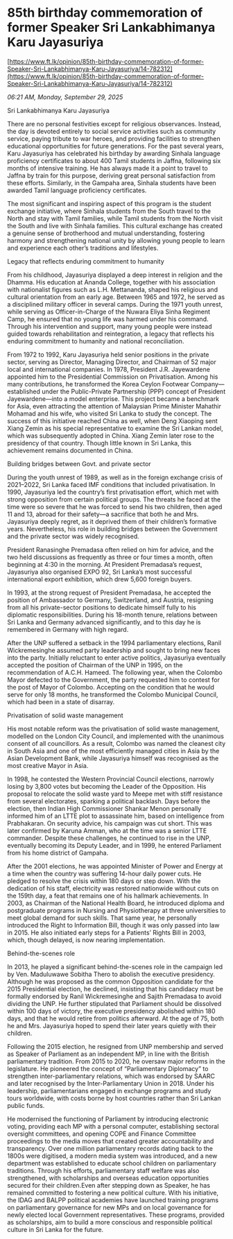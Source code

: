 # 85th birthday commemoration of former Speaker Sri Lankabhimanya Karu Jayasuriya

[https://www.ft.lk/opinion/85th-birthday-commemoration-of-former-Speaker-Sri-Lankabhimanya-Karu-Jayasuriya/14-782312](https://www.ft.lk/opinion/85th-birthday-commemoration-of-former-Speaker-Sri-Lankabhimanya-Karu-Jayasuriya/14-782312)

*06:21 AM, Monday, September 29, 2025*

Sri Lankabhimanya Karu Jayasuriya

There are no personal festivities except for religious observances. Instead, the day is devoted entirely to social service activities such as community service, paying tribute to war heroes, and providing facilities to strengthen educational opportunities for future generations. For the past several years, Karu Jayasuriya has celebrated his birthday by awarding Sinhala language proficiency certificates to about 400 Tamil students in Jaffna, following six months of intensive training. He has always made it a point to travel to Jaffna by train for this purpose, deriving great personal satisfaction from these efforts. Similarly, in the Gampaha area, Sinhala students have been awarded Tamil language proficiency certificates.

The most significant and inspiring aspect of this program is the student exchange initiative, where Sinhala students from the South travel to the North and stay with Tamil families, while Tamil students from the North visit the South and live with Sinhala families. This cultural exchange has created a genuine sense of brotherhood and mutual understanding, fostering harmony and strengthening national unity by allowing young people to learn and experience each other’s traditions and lifestyles.

Legacy that reflects enduring commitment to humanity

From his childhood, Jayasuriya displayed a deep interest in religion and the Dhamma. His education at Ananda College, together with his association with nationalist figures such as L.H. Mettananda, shaped his religious and cultural orientation from an early age. Between 1965 and 1972, he served as a disciplined military officer in several camps. During the 1971 youth unrest, while serving as Officer-in-Charge of the Nuwara Eliya Sinha Regiment Camp, he ensured that no young life was harmed under his command. Through his intervention and support, many young people were instead guided towards rehabilitation and reintegration, a legacy that reflects his enduring commitment to humanity and national reconciliation.

From 1972 to 1992, Karu Jayasuriya held senior positions in the private sector, serving as Director, Managing Director, and Chairman of 52 major local and international companies. In 1978, President J.R. Jayewardene appointed him to the Presidential Commission on Privatisation. Among his many contributions, he transformed the Korea Ceylon Footwear Company—established under the Public-Private Partnership (PPP) concept of President Jayewardene—into a model enterprise. This project became a benchmark for Asia, even attracting the attention of Malaysian Prime Minister Mahathir Mohamad and his wife, who visited Sri Lanka to study the concept. The success of this initiative reached China as well, when Deng Xiaoping sent Xiang Zemin as his special representative to examine the Sri Lankan model, which was subsequently adopted in China. Xiang Zemin later rose to the presidency of that country. Though little known in Sri Lanka, this achievement remains documented in China.

Building bridges between Govt. and private sector

During the youth unrest of 1989, as well as in the foreign exchange crisis of 2021–2022, Sri Lanka faced IMF conditions that included privatisation. In 1990, Jayasuriya led the country’s first privatisation effort, which met with strong opposition from certain political groups. The threats he faced at the time were so severe that he was forced to send his two children, then aged 11 and 13, abroad for their safety—a sacrifice that both he and Mrs. Jayasuriya deeply regret, as it deprived them of their children’s formative years. Nevertheless, his role in building bridges between the Government and the private sector was widely recognised.

President Ranasinghe Premadasa often relied on him for advice, and the two held discussions as frequently as three or four times a month, often beginning at 4:30 in the morning. At President Premadasa’s request, Jayasuriya also organised EXPO 92, Sri Lanka’s most successful international export exhibition, which drew 5,600 foreign buyers.

In 1993, at the strong request of President Premadasa, he accepted the position of Ambassador to Germany, Switzerland, and Austria, resigning from all his private-sector positions to dedicate himself fully to his diplomatic responsibilities. During his 18-month tenure, relations between Sri Lanka and Germany advanced significantly, and to this day he is remembered in Germany with high regard.

After the UNP suffered a setback in the 1994 parliamentary elections, Ranil Wickremesinghe assumed party leadership and sought to bring new faces into the party. Initially reluctant to enter active politics, Jayasuriya eventually accepted the position of Chairman of the UNP in 1995, on the recommendation of A.C.H. Hameed. The following year, when the Colombo Mayor defected to the Government, the party requested him to contest for the post of Mayor of Colombo. Accepting on the condition that he would serve for only 18 months, he transformed the Colombo Municipal Council, which had been in a state of disarray.

Privatisation of solid waste management

His most notable reform was the privatisation of solid waste management, modelled on the London City Council, and implemented with the unanimous consent of all councillors. As a result, Colombo was named the cleanest city in South Asia and one of the most efficiently managed cities in Asia by the Asian Development Bank, while Jayasuriya himself was recognised as the most creative Mayor in Asia.

In 1998, he contested the Western Provincial Council elections, narrowly losing by 3,800 votes but becoming the Leader of the Opposition. His proposal to relocate the solid waste yard to Meepe met with stiff resistance from several electorates, sparking a political backlash. Days before the election, then Indian High Commissioner Shankar Menon personally informed him of an LTTE plot to assassinate him, based on intelligence from Prabhakaran. On security advice, his campaign was cut short. This was later confirmed by Karuna Amman, who at the time was a senior LTTE commander. Despite these challenges, he continued to rise in the UNP, eventually becoming its Deputy Leader, and in 1999, he entered Parliament from his home district of Gampaha.

After the 2001 elections, he was appointed Minister of Power and Energy at a time when the country was suffering 14-hour daily power cuts. He pledged to resolve the crisis within 180 days or step down. With the dedication of his staff, electricity was restored nationwide without cuts on the 159th day, a feat that remains one of his hallmark achievements. In 2003, as Chairman of the National Health Board, he introduced diploma and postgraduate programs in Nursing and Physiotherapy at three universities to meet global demand for such skills. That same year, he personally introduced the Right to Information Bill, though it was only passed into law in 2015. He also initiated early steps for a Patients’ Rights Bill in 2003, which, though delayed, is now nearing implementation.

Behind-the-scenes role

In 2013, he played a significant behind-the-scenes role in the campaign led by Ven. Maduluwawe Sobitha Thero to abolish the executive presidency. Although he was proposed as the common Opposition candidate for the 2015 Presidential election, he declined, insisting that his candidacy must be formally endorsed by Ranil Wickremesinghe and Sajith Premadasa to avoid dividing the UNP. He further stipulated that Parliament should be dissolved within 100 days of victory, the executive presidency abolished within 180 days, and that he would retire from politics afterward. At the age of 75, both he and Mrs. Jayasuriya hoped to spend their later years quietly with their children.

Following the 2015 election, he resigned from UNP membership and served as Speaker of Parliament as an independent MP, in line with the British parliamentary tradition. From 2015 to 2020, he oversaw major reforms in the legislature. He pioneered the concept of “Parliamentary Diplomacy” to strengthen inter-parliamentary relations, which was endorsed by SAARC and later recognised by the Inter-Parliamentary Union in 2018. Under his leadership, parliamentarians engaged in exchange programs and study tours worldwide, with costs borne by host countries rather than Sri Lankan public funds.

He modernised the functioning of Parliament by introducing electronic voting, providing each MP with a personal computer, establishing sectoral oversight committees, and opening COPE and Finance Committee proceedings to the media moves that created greater accountability and transparency. Over one million parliamentary records dating back to the 1800s were digitised, a modern media system was introduced, and a new department was established to educate school children on parliamentary traditions. Through his efforts, parliamentary staff welfare was also strengthened, with scholarships and overseas education opportunities secured for their children.Even after stepping down as Speaker, he has remained committed to fostering a new political culture. With his initiative, the IDAG and BALPP political academies have launched training programs on parliamentary governance for new MPs and on local governance for newly elected local Government representatives. These programs, provided as scholarships, aim to build a more conscious and responsible political culture in Sri Lanka for the future.

